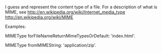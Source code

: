 I guess and represent the content type of a file. For a description of what is MIME, see
http://en.wikipedia.org/wiki/Internet_media_type
http://en.wikipedia.org/wiki/MIME

Examples:

MIMEType forFileNameReturnMimeTypesOrDefault: 'index.html'.

MIMEType fromMIMEString: 'application/zip'.